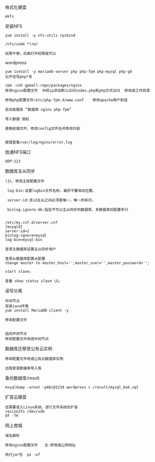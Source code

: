 格式化硬盘

```
mkfs
```

安装NFS

```
yum install -y nfs-utils rpcbind

/nfs/code *(rw)

权限不够，后面打开权限就可以
```

wordpress

```
yum isntall -y mariadb-server php php-fpm php-mysql php-gd
记不住写php*号

rpm -ivh gpmall-repo/packages/nginx
修改nginx配置文件  外网ip添加默认访问index.php和php方式访问  修改成工作目录

修改php配置文件/etc/php-fpm.d/www.conf    修改apache用户和组

启动各服务 “数据库 nginx php-fpm”

导入数据 授权

替换前端文件，修改config文件名并修改内容


报错查看/var/log/nginx/error.log
```

放通NFS端口

```
UDP:123
```

数据库主从同步

```
(3)、修改主库配置文件

 log-bin:设置logbin文件名称，最好不要改动位置。

 server-id:该id主从之间必须是唯一，唯一的标识。

 binlog-ignore-db:指定不可以主从同步的数据库，多数据库则配置多行


/etc/my.cnf.d/server.cnf
[msyqld]
server-id=1
binlog-ignore=mysql
log-bin=mysql-bin

登录主数据库设置主从同步用户

登录从数据库配置从配置
change master to master_host='',master_user='',master_password='';

start slave;

查看 show status slave \G;
```

读写分离

```
中间节点
安装java环境
yum install MariaDB-client -y

修改配置文件


指向中间节点
修改配置文件改成中间节点
```

数据库迁移至公有云实例

```
修改配置文件改成公有云数据库实例

远程登录数据库导入库
```

备份数据库/result

```
msyqldump -uroot -pAbc@1234 wordpress > /result/mysql_bak.sql
```

扩容云硬盘

```
还需要进入Linux系统，进行文件系统的扩容
resize2fs /dev/vdb
df -TH
```

网上商城

```
域名解析

修改nginx配置文件   注:修改成公网地址

执行jar包  ps -ef 
```

